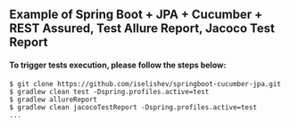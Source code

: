 ## Example of Spring Boot + JPA + Cucumber + REST Assured, Test Allure Report, Jacoco Test Report


#### To trigger tests execution, please follow the steps below:
```
$ git clone https://github.com/iselishev/springboot-cucumber-jpa.git
$ gradlew clean test -Dspring.profiles.active=test
$ gradlew allureReport
$ gradlew clean jacocoTestReport -Dspring.profiles.active=test
...



